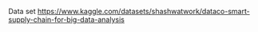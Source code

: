 Data set 
https://www.kaggle.com/datasets/shashwatwork/dataco-smart-supply-chain-for-big-data-analysis
